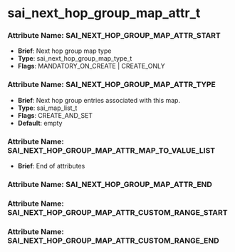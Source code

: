 # **sai_next_hop_group_map_attr_t**
### Attribute Name: **SAI_NEXT_HOP_GROUP_MAP_ATTR_START**
- **Brief**: Next hop group map type
- **Type**: sai_next_hop_group_map_type_t
- **Flags**: MANDATORY_ON_CREATE | CREATE_ONLY

### Attribute Name: **SAI_NEXT_HOP_GROUP_MAP_ATTR_TYPE**
- **Brief**: Next hop group entries associated with this map.
- **Type**: sai_map_list_t
- **Flags**: CREATE_AND_SET
- **Default**: empty

### Attribute Name: **SAI_NEXT_HOP_GROUP_MAP_ATTR_MAP_TO_VALUE_LIST**
- **Brief**: End of attributes

### Attribute Name: **SAI_NEXT_HOP_GROUP_MAP_ATTR_END**

### Attribute Name: **SAI_NEXT_HOP_GROUP_MAP_ATTR_CUSTOM_RANGE_START**

### Attribute Name: **SAI_NEXT_HOP_GROUP_MAP_ATTR_CUSTOM_RANGE_END**



